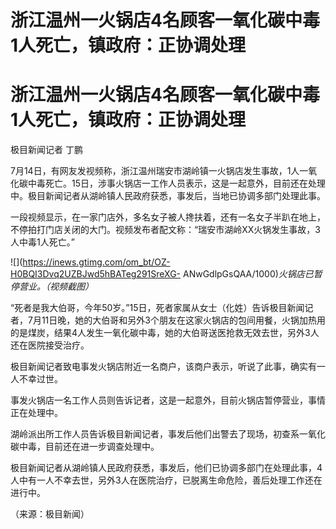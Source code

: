 # 浙江温州一火锅店4名顾客一氧化碳中毒1人死亡，镇政府：正协调处理

# 浙江温州一火锅店4名顾客一氧化碳中毒1人死亡，镇政府：正协调处理

极目新闻记者 丁鹏

7月14日，有网友发视频称，浙江温州瑞安市湖岭镇一火锅店发生事故，1人一氧化碳中毒死亡。15日，涉事火锅店一工作人员表示，这是一起意外，目前还在处理中。极目新闻记者从湖岭镇人民政府获悉，事发后，当地已协调多部门处理此事。

一段视频显示，在一家门店外，多名女子被人搀扶着，还有一名女子半趴在地上，不停拍打门店关闭的大门。视频发布者配文称：“瑞安市湖岭XX火锅发生事故，3人中毒1人死亡。”

![](https://inews.gtimg.com/om_bt/OZ-H0BQI3Dvq2UZBJwd5hBATeg291SreXG-
ANwGdlpGsQAA/1000)_火锅店已暂停营业。（视频截图）_

“死者是我大伯哥，今年50岁。”15日，死者家属从女士（化姓）告诉极目新闻记者，7月11日晚，她的大伯哥和另外3个朋友在这家火锅店的包间用餐，火锅加热用的是煤炭，结果4人发生一氧化碳中毒，她的大伯哥送医抢救无效去世，另外3人还在医院接受治疗。

极目新闻记者致电事发火锅店附近一名商户，该商户表示，听说了此事，确实有一人不幸过世。

事发火锅店一名工作人员则告诉记者，这是一起意外，目前火锅店暂停营业，事情正在处理中。

湖岭派出所工作人员告诉极目新闻记者，事发后他们出警去了现场，初查系一氧化碳中毒，目前还在进一步调查处理中。

极目新闻记者从湖岭镇人民政府获悉，事发后，他们已协调多部门在处理此事，4人中有一人不幸去世，另外3人在医院治疗，已脱离生命危险，善后处理工作还在进行中。

（来源：极目新闻）

